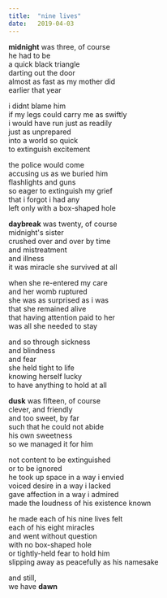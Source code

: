 ```yaml
---
title:  "nine lives"
date:   2019-04-03
---
```


**midnight** was three, of course  
he had to be  
a quick black triangle  
darting out the door  
almost as fast as my mother did  
earlier that year  

i didnt blame him  
if my legs could carry me as swiftly  
i would have run just as readily  
just as unprepared  
into a world so quick  
to extinguish excitement  

the police would come  
accusing us as we buried him  
flashlights and guns  
so eager to extinguish my grief  
that i forgot i had any  
left only with a box-shaped hole  

**daybreak** was twenty, of course  
midnight's sister  
crushed over and over by time  
and mistreatment  
and illness  
it was miracle she survived at all  

when she re-entered my care  
and her womb ruptured  
she was as surprised as i was  
that she remained alive  
that having attention paid to her  
was all she needed to stay  

and so through sickness  
and blindness  
and fear  
she held tight to life  
knowing herself lucky  
to have anything to hold at all  

**dusk** was fifteen, of course  
clever, and friendly  
and too sweet, by far  
such that he could not abide  
his own sweetness  
so we managed it for him  

not content to be extinguished  
or to be ignored  
he took up space in a way i envied  
voiced desire in a way i lacked  
gave affection in a way i admired  
made the loudness of his existence known  

he made each of his nine lives felt  
each of his eight miracles  
and went without question  
with no box-shaped hole  
or tightly-held fear to hold him  
slipping away as peacefully as his namesake  

and still,  
we have **dawn**  

